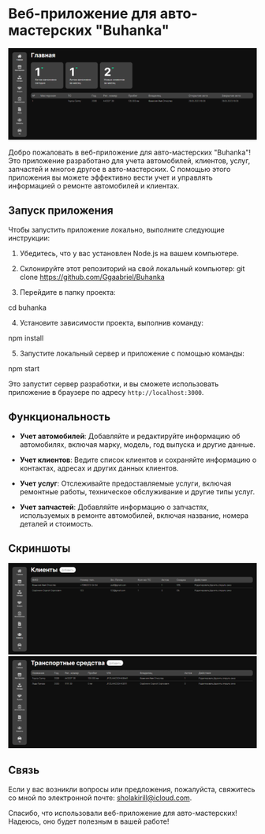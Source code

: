 # Веб-приложение для авто-мастерских "Buhanka"

![Превью приложения](./prev.png)

Добро пожаловать в веб-приложение для авто-мастерских "Buhanka"! Это приложение разработано для учета автомобилей, клиентов, услуг, запчастей и многое другое в авто-мастерских. С помощью этого приложения вы можете эффективно вести учет и управлять информацией о ремонте автомобилей и клиентах.

## Запуск приложения

Чтобы запустить приложение локально, выполните следующие инструкции:

1. Убедитесь, что у вас установлен Node.js на вашем компьютере.

2. Склонируйте этот репозиторий на свой локальный компьютер:
git clone https://github.com/Ggaabriel/Buhanka

3. Перейдите в папку проекта:

cd buhanka

4. Установите зависимости проекта, выполнив команду:

npm install

5. Запустите локальный сервер и приложение с помощью команды:

npm start

Это запустит сервер разработки, и вы сможете использовать приложение в браузере по адресу `http://localhost:3000`.

## Функциональность

- **Учет автомобилей**: Добавляйте и редактируйте информацию об автомобилях, включая марку, модель, год выпуска и другие данные.

- **Учет клиентов**: Ведите список клиентов и сохраняйте информацию о контактах, адресах и других данных клиентов.

- **Учет услуг**: Отслеживайте предоставляемые услуги, включая ремонтные работы, техническое обслуживание и другие типы услуг.

- **Учет запчастей**: Добавляйте информацию о запчастях, используемых в ремонте автомобилей, включая название, номера деталей и стоимость.

## Скриншоты

![Скриншот 1](./scr1.png)
![Скриншот 2](./scr2.png)

## Связь

Если у вас возникли вопросы или предложения, пожалуйста, свяжитесь со мной по электронной почте: sholakirill@icloud.com.

Спасибо, что использовали веб-приложение для авто-мастерских! Надеюсь, оно будет полезным в вашей работе!